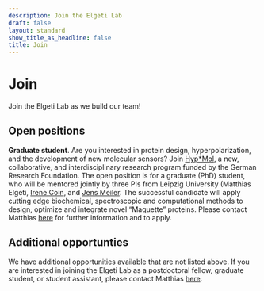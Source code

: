 ```yaml
---
description: Join the Elgeti Lab
draft: false
layout: standard
show_title_as_headline: false
title: Join
---
```


# Join

Join the Elgeti Lab as we build our team!

## Open positions

**Graduate student**. Are you interested in protein design, hyperpolarization, and the development of new molecular sensors? Join [Hyp*Mol](https://www.hypmol.net/), a new, collaborative, and interdisciplinary research program funded by the German Research Foundation. The open position is for a graduate (PhD) student, who will be mentored jointly by three PIs from Leipzig University (Matthias Elgeti, [Irene Coin](https://www.lw.uni-leipzig.de/en/institute-of-biochemisty/research-groups/coinlab), and [Jens Meiler](https://meilerlab.org/). The successful candidate will apply cutting edge biochemical, spectroscopic and computational methods to design, optimize and integrate novel “Maquette” proteins. Please contact Matthias [here](https://elgetilab.github.io/contact/) for further information and to apply.

## Additional opportunties

We have additional opportunities available that are not listed above. If you are interested in joining the Elgeti Lab as a postdoctoral fellow, graduate student, or student assistant, please contact Matthias [here](https://elgetilab.github.io/contact/).